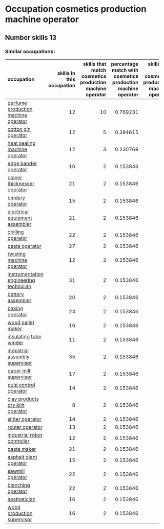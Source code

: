 # Occupation cosmetics production machine operator
## Number skills 13
### Similar occupations:
| occupation                                                                          |   skills in this occupation |   skills that match cosmetics production machine operator |   percentage match with cosmetics production machine operator |   skills not in cosmetics production machine operator |
|:------------------------------------------------------------------------------------|----------------------------:|----------------------------------------------------------:|--------------------------------------------------------------:|------------------------------------------------------:|
| [perfume production machine operator](perfume_production_machine_operator.md)       |                          12 |                                                        10 |                                                      0.769231 |                                                     2 |
| [cotton gin operator](cotton_gin_operator.md)                                       |                          12 |                                                         5 |                                                      0.384615 |                                                     7 |
| [heat sealing machine operator](heat_sealing_machine_operator.md)                   |                          12 |                                                         3 |                                                      0.230769 |                                                     9 |
| [edge bander operator](edge_bander_operator.md)                                     |                          10 |                                                         2 |                                                      0.153846 |                                                     8 |
| [planer thicknesser operator](planer_thicknesser_operator.md)                       |                          21 |                                                         2 |                                                      0.153846 |                                                    19 |
| [bindery operator](bindery_operator.md)                                             |                          15 |                                                         2 |                                                      0.153846 |                                                    13 |
| [electrical equipment assembler](electrical_equipment_assembler.md)                 |                          21 |                                                         2 |                                                      0.153846 |                                                    19 |
| [chilling operator](chilling_operator.md)                                           |                          22 |                                                         2 |                                                      0.153846 |                                                    20 |
| [pasta operator](pasta_operator.md)                                                 |                          27 |                                                         2 |                                                      0.153846 |                                                    25 |
| [twisting machine operator](twisting_machine_operator.md)                           |                          12 |                                                         2 |                                                      0.153846 |                                                    10 |
| [instrumentation engineering technician](instrumentation_engineering_technician.md) |                          31 |                                                         2 |                                                      0.153846 |                                                    29 |
| [battery assembler](battery_assembler.md)                                           |                          20 |                                                         2 |                                                      0.153846 |                                                    18 |
| [baking operator](baking_operator.md)                                               |                          24 |                                                         2 |                                                      0.153846 |                                                    22 |
| [wood pallet maker](wood_pallet_maker.md)                                           |                          16 |                                                         2 |                                                      0.153846 |                                                    14 |
| [insulating tube winder](insulating_tube_winder.md)                                 |                          11 |                                                         2 |                                                      0.153846 |                                                     9 |
| [industrial assembly supervisor](industrial_assembly_supervisor.md)                 |                          35 |                                                         2 |                                                      0.153846 |                                                    33 |
| [paper mill supervisor](paper_mill_supervisor.md)                                   |                          17 |                                                         2 |                                                      0.153846 |                                                    15 |
| [pulp control operator](pulp_control_operator.md)                                   |                          14 |                                                         2 |                                                      0.153846 |                                                    12 |
| [clay products dry kiln operator](clay_products_dry_kiln_operator.md)               |                           8 |                                                         2 |                                                      0.153846 |                                                     6 |
| [slitter operator](slitter_operator.md)                                             |                          14 |                                                         2 |                                                      0.153846 |                                                    12 |
| [router operator](router_operator.md)                                               |                          13 |                                                         2 |                                                      0.153846 |                                                    11 |
| [industrial robot controller](industrial_robot_controller.md)                       |                          12 |                                                         2 |                                                      0.153846 |                                                    10 |
| [pasta maker](pasta_maker.md)                                                       |                          21 |                                                         2 |                                                      0.153846 |                                                    19 |
| [asphalt plant operator](asphalt_plant_operator.md)                                 |                          15 |                                                         2 |                                                      0.153846 |                                                    13 |
| [sawmill operator](sawmill_operator.md)                                             |                          22 |                                                         2 |                                                      0.153846 |                                                    20 |
| [blanching operator](blanching_operator.md)                                         |                          22 |                                                         2 |                                                      0.153846 |                                                    20 |
| [aesthetician](aesthetician.md)                                                     |                          16 |                                                         2 |                                                      0.153846 |                                                    14 |
| [wood production supervisor](wood_production_supervisor.md)                         |                          16 |                                                         2 |                                                      0.153846 |                                                    14 |
